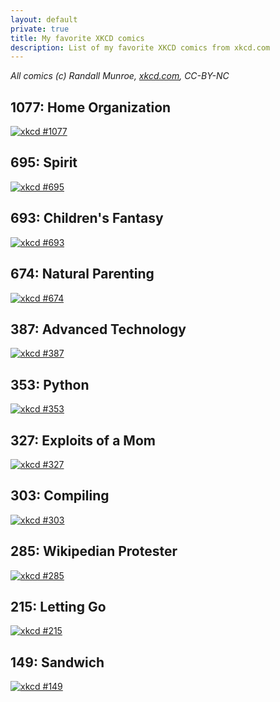 ```yaml
---
layout: default
private: true
title: My favorite XKCD comics
description: List of my favorite XKCD comics from xkcd.com
---
```


*All comics (c) Randall Munroe, [xkcd.com](http://xkcd.com/), CC-BY-NC*

## 1077: Home Organization
[![xkcd #1077](http://imgs.xkcd.com/comics/home_organization.png)](http://xkcd.com/1077)

## 695: Spirit
[![xkcd #695](http://imgs.xkcd.com/comics/spirit.png)](http://xkcd.com/695/)

## 693: Children's Fantasy
[![xkcd #693](http://imgs.xkcd.com/comics/childrens_fantasy.png)](http://xkcd.com/693/)

## 674: Natural Parenting
[![xkcd #674](http://imgs.xkcd.com/comics/natural_parenting.png)](http://xkcd.com/674/)

## 387: Advanced Technology
[![xkcd #387](http://imgs.xkcd.com/comics/advanced_technology.png)](http://xkcd.com/387/)

## 353: Python
[![xkcd #353](http://imgs.xkcd.com/comics/python.png)](http://xkcd.com/353/)

## 327: Exploits of a Mom
[![xkcd #327](http://imgs.xkcd.com/comics/exploits_of_a_mom.png)](http://xkcd.com/327/)

## 303: Compiling
[![xkcd #303](http://imgs.xkcd.com/comics/compiling.png)](http://xkcd.com/303/)

## 285: Wikipedian Protester
[![xkcd #285](http://imgs.xkcd.com/comics/wikipedian_protester.png)](http://xkcd.com/285/)

## 215: Letting Go
[![xkcd #215](http://imgs.xkcd.com/comics/letting_go.png)](http://xkcd.com/215/)

## 149: Sandwich
[![xkcd #149](http://imgs.xkcd.com/comics/sandwich.png)](http://xkcd.com/149/)
